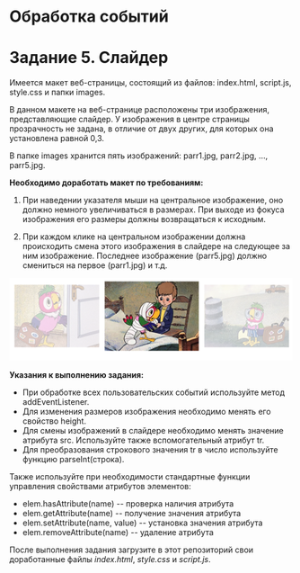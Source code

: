 # Обработка событий

# Задание 5. Слайдер

Имеется макет веб-страницы, состоящий из файлов: index.html, script.js, style.css и папки images.

В данном макете на веб-странице расположены три изображения, представляющие слайдер. У изображения в центре страницы прозрачность не задана, в отличие от двух других, для которых она установлена равной 0,3.

В папке images хранится пять изображений: parr1.jpg, parr2.jpg, …, parr5.jpg.

**Необходимо доработать макет по требованиям:**

1. При наведении указателя мыши на центральное изображение, оно должно немного увеличиваться в размерах. При выходе из фокуса изображения его размеры должны возвращаться к исходным.

2. При каждом клике на центральном изображении должна происходить смена этого изображения в слайдере на следующее за ним изображение. Последнее изображение (parr5.jpg) должно смениться на первое (parr1.jpg) и т.д.

![слайдер](image.png)

**Указания к выполнению задания:**

- При обработке всех пользовательских событий используйте метод addEventListener.
- Для изменения размеров изображения необходимо менять его свойство height.
- Для смены изображений в слайдере необходимо менять значение атрибута src. Используйте также вспомогательный атрибут tr.
- Для преобразования строкового значения tr в число используйте функцию parseInt(строка).

Также используйте при необходимости стандартные функции управления свойствами атрибутов элементов:

- elem.hasAttribute(name) -- проверка наличия атрибута
- elem.getAttribute(name) -- получение значения атрибута
- elem.setAttribute(name, value) -- установка значения атрибута
- elem.removeAttribute(name) -- удаление атрибута

После выполнения задания загрузите в этот репозиторий свои доработанные файлы _index.html_, _style.css_ и _script.js_.
